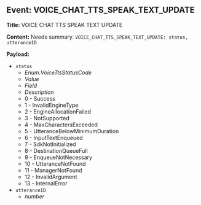 ## Event: VOICE_CHAT_TTS_SPEAK_TEXT_UPDATE

**Title:** VOICE CHAT TTS SPEAK TEXT UPDATE

**Content:**
Needs summary.
`VOICE_CHAT_TTS_SPEAK_TEXT_UPDATE: status, utteranceID`

**Payload:**
- `status`
  - *Enum.VoiceTtsStatusCode*
  - *Value*
  - *Field*
  - *Description*
  - 0 - Success
  - 1 - InvalidEngineType
  - 2 - EngineAllocationFailed
  - 3 - NotSupported
  - 4 - MaxCharactersExceeded
  - 5 - UtteranceBelowMinimumDuration
  - 6 - InputTextEnqueued
  - 7 - SdkNotInitialized
  - 8 - DestinationQueueFull
  - 9 - EnqueueNotNecessary
  - 10 - UtteranceNotFound
  - 11 - ManagerNotFound
  - 12 - InvalidArgument
  - 13 - InternalError
- `utteranceID`
  - *number*